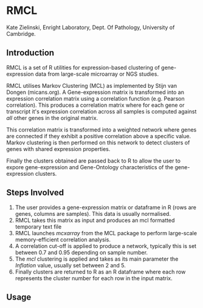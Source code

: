 # RMCL
Kate Zielinski,
Enright Laboratory, 
Dept. Of Pathology,
University of Cambridge.

## Introduction
RMCL is a set of R utilities for expression-based clustering of gene-expression data from large-scale microarray or NGS studies.

RMCL utilises Markov Clustering (MCL) as implemented by Stijn van Dongen (micans.org). A Gene-expression matrix is transformed into an expression correlation matrix using a correlation function (e.g. Pearson correlation). This produces a correlation matrix where for each gene or transcript it's expression correlation across all samples is computed against *all* other genes in the original matrix.

This correlation matrix is transformed into a weighted network where genes are connected if they exhibit a positive correlation above a specific value. Markov clustering is then performed on this network to detect clusters of genes with shared expression properties.

Finally the clusters obtained are passed back to R to allow the user to expore gene-expression and Gene-Ontology characteristics of the gene-expression clusters.

## Steps Involved

1. The user provides a gene-expression matrix or dataframe in R (rows are genes, columns are samples). This data is usually normalised.
2. RMCL takes this matrix as input and produces an mcl formatted temporary text file
3. RMCL launches *mcxarray* from the MCL package to perform large-scale memory-efficient correlation analysis.
4. A correlation cut-off is applied to produce a network, typically this is set between 0.7 and 0.95 depending on sample number.
5. The *mcl* clustering is applied and takes as its main parameter the *Inflation* value, usually set between 2 and 5.
6. Finally clusters are returned to R as an R dataframe where each row represents the cluster number for each row in the input matrix.


## Usage


